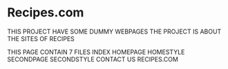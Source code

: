 # Recipes.com
THIS PROJECT HAVE SOME DUMMY WEBPAGES
THE PROJECT IS ABOUT THE SITES OF RECIPES

THIS PAGE CONTAIN 7 FILES
INDEX
HOMEPAGE
HOMESTYLE
SECONDPAGE
SECONDSTYLE
CONTACT US
RECIPES.COM
